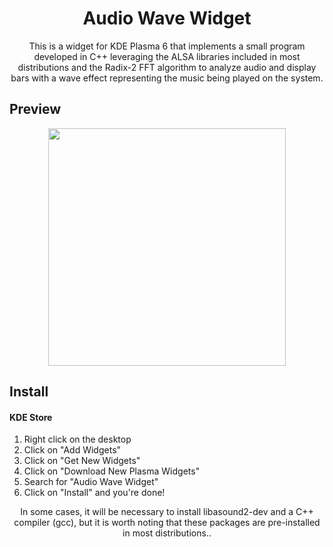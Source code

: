 <p align="center">
  <h1 align="center">Audio Wave Widget</h1>
  <p align="center">This is a widget for KDE Plasma 6 that implements a small program developed in C++ leveraging the ALSA libraries included in most distributions and the Radix-2 FFT algorithm to analyze audio and display bars with a wave effect representing the music being played on the system.</center>
</p>

## Preview

<p align="center">
  <img src="https://raw.githubusercontent.com/zayronxio/Audio-Wave-Widget/main/img/preview.jpg" width=380/>
  </p>

## Install

#### KDE Store
1. Right click on the desktop
2. Click on "Add Widgets"
3. Click on "Get New Widgets"
4. Click on "Download New Plasma Widgets"
5. Search for "Audio Wave Widget"
6. Click on "Install" and you're done!

<p align="center">In some cases, it will be necessary to install libasound2-dev and a C++ compiler (gcc), but it is worth noting that these packages are pre-installed in most distributions..</center>
